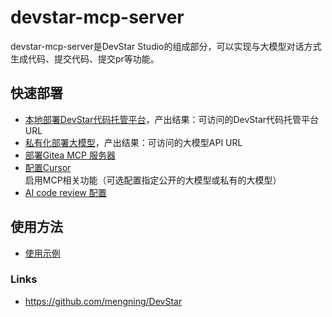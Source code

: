 # devstar-mcp-server

devstar-mcp-server是DevStar Studio的组成部分，可以实现与大模型对话方式生成代码、提交代码、提交pr等功能。

## 快速部署

* [本地部署DevStar代码托管平台](docs/devstar.md)，产出结果：可访问的DevStar代码托管平台URL
* [私有化部署大模型](docs/deploy-llm.md)，产出结果：可访问的大模型API URL
* [部署Gitea MCP 服务器](docs/README.md)
* [配置Cursor](docs/cursor.md)启用MCP相关功能（可选配置指定公开的大模型或私有的大模型）
* [AI code review 配置](docs/codereview.md)

## 使用方法

* [使用示例](docs/example.md)

  

### Links

* https://github.com/mengning/DevStar

